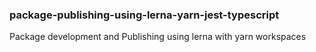 ### package-publishing-using-lerna-yarn-jest-typescript

Package development and Publishing using lerna with yarn workspaces  
